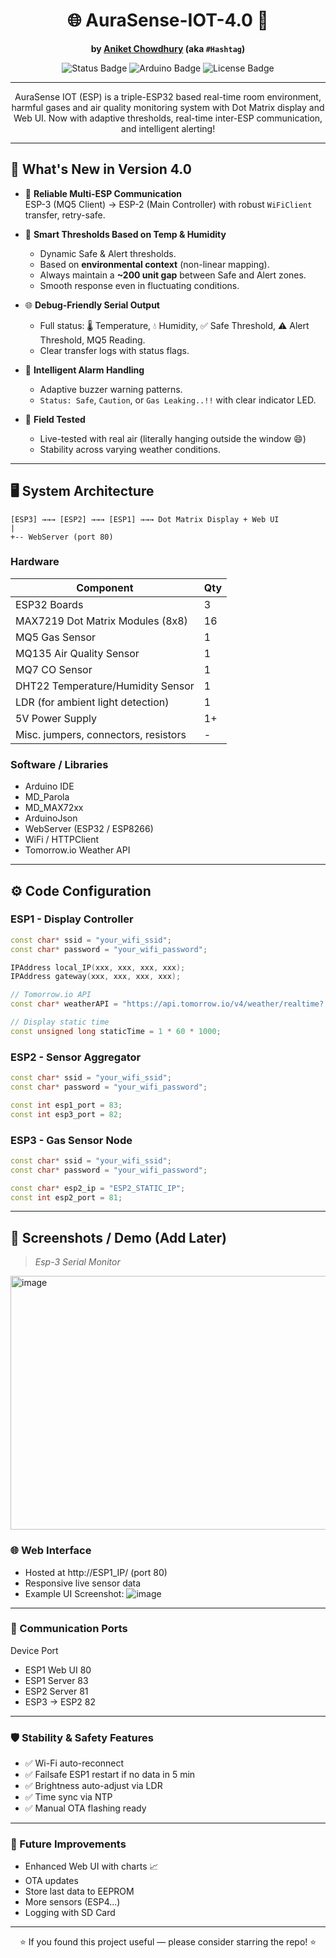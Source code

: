 <div align="center">

# 🌐 AuraSense-IOT-4.0 🚀

**by [Aniket Chowdhury](mailto:micro.aniket@gmail.com) (aka `#Hashtag`)**

<img src="https://img.shields.io/badge/Status-Working-brightgreen?style=for-the-badge&logo=arduino" alt="Status Badge" />
<img src="https://img.shields.io/badge/Built%20with-Arduino-blue?style=for-the-badge&logo=arduino" alt="Arduino Badge" />
<img src="https://img.shields.io/badge/License-Personal--Use-orange?style=for-the-badge" alt="License Badge" />

</div>

---

<div align="center">

AuraSense IOT (ESP) is a triple-ESP32 based real-time room environment, harmful gases and air quality monitoring system with Dot Matrix display and Web UI.
Now with adaptive thresholds, real-time inter-ESP communication, and intelligent alerting!

</div>

---

## 🚀 What's New in Version 4.0

- 📡 **Reliable Multi-ESP Communication**  
  ESP-3 (MQ5 Client) → ESP-2 (Main Controller) with robust `WiFiClient` transfer, retry-safe.

- 🧠 **Smart Thresholds Based on Temp & Humidity**  
  - Dynamic Safe & Alert thresholds.
  - Based on **environmental context** (non-linear mapping).
  - Always maintain a **~200 unit gap** between Safe and Alert zones.
  - Smooth response even in fluctuating conditions.

- 🌐 **Debug-Friendly Serial Output**
  - Full status: 🌡 Temperature, 💧 Humidity, ✅ Safe Threshold, ⚠️ Alert Threshold, MQ5 Reading.
  - Clear transfer logs with status flags.

- 🔔 **Intelligent Alarm Handling**
  - Adaptive buzzer warning patterns.
  - `Status: Safe`, `Caution`, or `Gas Leaking..!!` with clear indicator LED.

- 🧪 **Field Tested**
  - Live-tested with real air (literally hanging outside the window 😄)
  - Stability across varying weather conditions.


---

## 🖥️ System Architecture


```
[ESP3] →→→ [ESP2] →→→ [ESP1] →→→ Dot Matrix Display + Web UI
|
+-- WebServer (port 80)
```

### Hardware

| Component                          | Qty |
|------------------------------------|-----|
| ESP32 Boards              | 3   |
| MAX7219 Dot Matrix Modules (8x8)    | 16  |
| MQ5 Gas Sensor                      | 1   |
| MQ135 Air Quality Sensor            | 1   |
| MQ7 CO Sensor                       | 1   |
| DHT22 Temperature/Humidity Sensor   | 1   |
| LDR (for ambient light detection)   | 1   |
| 5V Power Supply                     | 1+  |
| Misc. jumpers, connectors, resistors| -   |

### Software / Libraries

- Arduino IDE  
- MD_Parola  
- MD_MAX72xx  
- ArduinoJson  
- WebServer (ESP32 / ESP8266)  
- WiFi / HTTPClient  
- Tomorrow.io Weather API  

---

## ⚙️ Code Configuration

### ESP1 - Display Controller

```cpp
const char* ssid = "your_wifi_ssid";
const char* password = "your_wifi_password";

IPAddress local_IP(xxx, xxx, xxx, xxx);
IPAddress gateway(xxx, xxx, xxx, xxx);

// Tomorrow.io API
const char* weatherAPI = "https://api.tomorrow.io/v4/weather/realtime?...&apikey=YOUR_API_KEY";

// Display static time
const unsigned long staticTime = 1 * 60 * 1000;
```
### ESP2 - Sensor Aggregator

```cpp
const char* ssid = "your_wifi_ssid";
const char* password = "your_wifi_password";

const int esp1_port = 83;
const int esp3_port = 82;
```
### ESP3 - Gas Sensor Node

```cpp
const char* ssid = "your_wifi_ssid";
const char* password = "your_wifi_password";

const char* esp2_ip = "ESP2_STATIC_IP";
const int esp2_port = 81;
```

---

## 📸 Screenshots / Demo (Add Later)

> _Esp-3 Serial Monitor_
<img width="642" height="406" alt="image" src="https://github.com/user-attachments/assets/8a9cd257-02c6-4f73-8b35-4b057ffcd622" />


### 🌐 Web Interface
- Hosted at http://ESP1_IP/ (port 80)
- Responsive live sensor data
- Example UI Screenshot:
![image](https://github.com/user-attachments/assets/f4c7208b-ed97-4ddb-89be-d28776b153b3)


---

### 📡 Communication Ports
Device	Port
- ESP1 Web UI	80
- ESP1 Server	83
- ESP2 Server	81
- ESP3 → ESP2	82

---

### 🛡 Stability & Safety Features
- ✅ Wi-Fi auto-reconnect
- ✅ Failsafe ESP1 restart if no data in 5 min
- ✅ Brightness auto-adjust via LDR
- ✅ Time sync via NTP
- ✅ Manual OTA flashing ready

---

### 🚧 Future Improvements
- Enhanced Web UI with charts 📈
- OTA updates
- Store last data to EEPROM
- More sensors (ESP4...)
- Logging with SD Card

---

<div align="center">
⭐️ If you found this project useful — please consider starring the repo! ⭐️

</div> 

